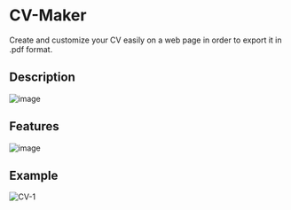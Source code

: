 # CV-Maker
Create and customize your CV easily on a web page in order to export it in .pdf format.

## Description
![image](https://user-images.githubusercontent.com/66129931/157314970-010a9b9c-a5b3-4245-9fdc-b81c343efc35.png)

## Features
![image](https://user-images.githubusercontent.com/66129931/157315279-027ea196-8f99-44fb-9431-87dec90dff52.png)

## Example
![CV-1](https://user-images.githubusercontent.com/66129931/157315742-ad4862e2-fc3e-46f4-85f1-c661ecbcfbb1.png)
